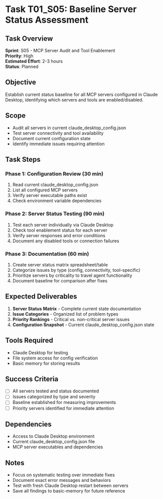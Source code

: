 # Task T01_S05: Baseline Server Status Assessment

## Task Overview
**Sprint**: S05 - MCP Server Audit and Tool Enablement  
**Priority**: High  
**Estimated Effort**: 2-3 hours  
**Status**: Planned  

## Objective
Establish current status baseline for all MCP servers configured in Claude Desktop, identifying which servers and tools are enabled/disabled.

## Scope
- Audit all servers in current claude_desktop_config.json
- Test server connectivity and tool availability
- Document current configuration state
- Identify immediate issues requiring attention

## Task Steps

### Phase 1: Configuration Review (30 min)
1. Read current claude_desktop_config.json
2. List all configured MCP servers
3. Verify server executable paths exist
4. Check environment variable dependencies

### Phase 2: Server Status Testing (90 min)
1. Test each server individually via Claude Desktop
2. Check tool enablement status for each server
3. Verify server responses and error conditions
4. Document any disabled tools or connection failures

### Phase 3: Documentation (60 min)
1. Create server status matrix spreadsheet/table
2. Categorize issues by type (config, connectivity, tool-specific)
3. Prioritize servers by criticality to travel agent functionality
4. Document baseline for comparison after fixes

## Expected Deliverables
1. **Server Status Matrix** - Complete current state documentation
2. **Issue Categories** - Organized list of problem types
3. **Priority Rankings** - Critical vs. non-critical server issues
4. **Configuration Snapshot** - Current claude_desktop_config.json state

## Tools Required
- Claude Desktop for testing
- File system access for config verification
- Basic memory for storing results

## Success Criteria
- [ ] All servers tested and status documented
- [ ] Issues categorized by type and severity
- [ ] Baseline established for measuring improvements
- [ ] Priority servers identified for immediate attention

## Dependencies
- Access to Claude Desktop environment
- Current claude_desktop_config.json file
- MCP server executables and dependencies

## Notes
- Focus on systematic testing over immediate fixes
- Document exact error messages and behaviors
- Test with fresh Claude Desktop restart between servers
- Save all findings to basic-memory for future reference